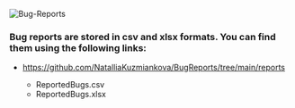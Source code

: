 ![Bug-Reports](https://user-images.githubusercontent.com/121963828/210896356-15156563-ad43-4eb2-97f8-f33ff1b68569.jpg)

### Bug reports are stored in csv and xlsx formats. You can find them using the following links:

* https://github.com/NatalliaKuzmiankova/BugReports/tree/main/reports
  
  * ReportedBugs.csv
  * ReportedBugs.xlsx
